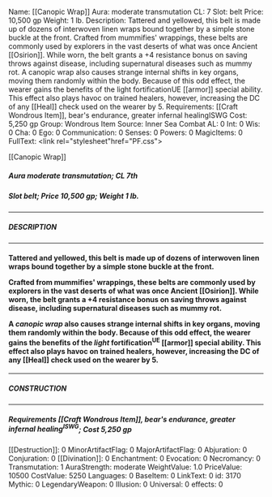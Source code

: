 Name: [[Canopic Wrap]]
Aura: moderate transmutation
CL: 7
Slot: belt
Price: 10,500 gp
Weight: 1 lb.
Description: Tattered and yellowed, this belt is made up of dozens of interwoven linen wraps bound together by a simple stone buckle at the front. Crafted from mummifies' wrappings, these belts are commonly used by explorers in the vast deserts of what was once Ancient [[Osirion]]. While worn, the belt grants a +4 resistance bonus on saving throws against disease, including supernatural diseases such as mummy rot. A canopic wrap also causes strange internal shifts in key organs, moving them randomly within the body. Because of this odd effect, the wearer gains the benefits of the light fortificationUE [[armor]] special ability. This effect also plays havoc on trained healers, however, increasing the DC of any [[Heal]] check used on the wearer by 5.
Requirements: [[Craft Wondrous Item]], bear's endurance, greater infernal healingISWG
Cost: 5,250 gp
Group: Wondrous Item
Source: Inner Sea Combat
AL: 0
Int: 0
Wis: 0
Cha: 0
Ego: 0
Communication: 0
Senses: 0
Powers: 0
MagicItems: 0
FullText: <link rel="stylesheet"href="PF.css"><div class="heading"><p class="alignleft">[[Canopic Wrap]]</p><div style="clear: both;"></div></div><div><h5><b>Aura </b>moderate transmutation; <b>CL </b>7th</h5><h5><b>Slot </b>belt; <b>Price </b>10,500 gp; <b>Weight </b>1 lb.</h5></div><hr/><div><h5><b>DESCRIPTION</b></h5></div><hr/><div><h4><p>Tattered and yellowed, this belt is made up of dozens of interwoven linen wraps bound together by a simple stone buckle at the front.</p><p>Crafted from mummifies' wrappings, these belts are commonly used by explorers in the vast deserts of what was once Ancient [[Osirion]]. While worn, the belt grants a +4 resistance bonus on saving throws against disease, including supernatural diseases such as mummy rot.</p><p>A <i>canopic wrap</i> also causes strange internal shifts in key organs, moving them randomly within the body. Because of this odd effect, the wearer gains the benefits of the <i>light</i> fortification<sup>UE</sup> [[armor]] special ability. This effect also plays havoc on trained healers, however, increasing the DC of any [[Heal]] check used on the wearer by 5.</p></h4></div><hr/><div><h5><b>CONSTRUCTION</b></h5></div><hr/><div><h5><b>Requirements </b>[[Craft Wondrous Item]], <i>bear's endurance</i>, <i>greater infernal healing<sup>ISWG</sup></i>; <b>Cost </b>5,250 gp</h5></div>
[[Destruction]]: 0
MinorArtifactFlag: 0
MajorArtifactFlag: 0
Abjuration: 0
Conjuration: 0
[[Divination]]: 0
Enchantment: 0
Evocation: 0
Necromancy: 0
Transmutation: 1
AuraStrength: moderate
WeightValue: 1.0
PriceValue: 10500
CostValue: 5250
Languages: 0
BaseItem: 0
LinkText: 0
id: 3170
Mythic: 0
LegendaryWeapon: 0
Illusion: 0
Universal: 0
effects: 0
